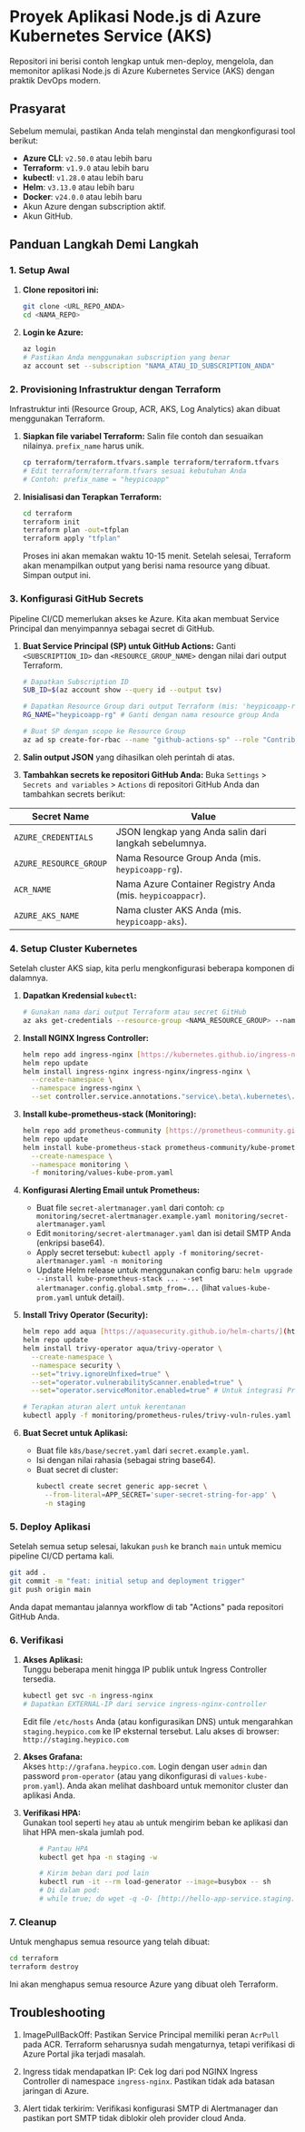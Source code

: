 # Proyek Aplikasi Node.js di Azure Kubernetes Service (AKS)

Repositori ini berisi contoh lengkap untuk men-deploy, mengelola, dan memonitor aplikasi Node.js di Azure Kubernetes Service (AKS) dengan praktik DevOps modern.

## Prasyarat

Sebelum memulai, pastikan Anda telah menginstal dan mengkonfigurasi tool berikut:
- **Azure CLI**: `v2.50.0` atau lebih baru
- **Terraform**: `v1.9.0` atau lebih baru
- **kubectl**: `v1.28.0` atau lebih baru
- **Helm**: `v3.13.0` atau lebih baru
- **Docker**: `v24.0.0` atau lebih baru
- Akun Azure dengan subscription aktif.
- Akun GitHub.

## Panduan Langkah Demi Langkah

### 1. Setup Awal

1.  **Clone repositori ini:**
    ```bash
    git clone <URL_REPO_ANDA>
    cd <NAMA_REPO>
    ```

2.  **Login ke Azure:**
    ```bash
    az login
    # Pastikan Anda menggunakan subscription yang benar
    az account set --subscription "NAMA_ATAU_ID_SUBSCRIPTION_ANDA"
    ```

### 2. Provisioning Infrastruktur dengan Terraform

Infrastruktur inti (Resource Group, ACR, AKS, Log Analytics) akan dibuat menggunakan Terraform.

1.  **Siapkan file variabel Terraform:**
    Salin file contoh dan sesuaikan nilainya. `prefix_name` harus unik.
    ```bash
    cp terraform/terraform.tfvars.sample terraform/terraform.tfvars
    # Edit terraform/terraform.tfvars sesuai kebutuhan Anda
    # Contoh: prefix_name = "heypicoapp"
    ```

2.  **Inisialisasi dan Terapkan Terraform:**
    ```bash
    cd terraform
    terraform init
    terraform plan -out=tfplan
    terraform apply "tfplan"
    ```
    Proses ini akan memakan waktu 10-15 menit. Setelah selesai, Terraform akan menampilkan output yang berisi nama resource yang dibuat. Simpan output ini.

### 3. Konfigurasi GitHub Secrets

Pipeline CI/CD memerlukan akses ke Azure. Kita akan membuat Service Principal dan menyimpannya sebagai secret di GitHub.

1.  **Buat Service Principal (SP) untuk GitHub Actions:**
    Ganti `<SUBSCRIPTION_ID>` dan `<RESOURCE_GROUP_NAME>` dengan nilai dari output Terraform.
    ```bash
    # Dapatkan Subscription ID
    SUB_ID=$(az account show --query id --output tsv)
    
    # Dapatkan Resource Group dari output Terraform (mis: 'heypicoapp-rg')
    RG_NAME="heypicoapp-rg" # Ganti dengan nama resource group Anda

    # Buat SP dengan scope ke Resource Group
    az ad sp create-for-rbac --name "github-actions-sp" --role "Contributor" --scopes "/subscriptions/${SUB_ID}/resourceGroups/${RG_NAME}" --sdk-auth
    ```

2.  **Salin output JSON** yang dihasilkan oleh perintah di atas.

3.  **Tambahkan secrets ke repositori GitHub Anda:**
    Buka `Settings` > `Secrets and variables` > `Actions` di repositori GitHub Anda dan tambahkan secrets berikut:

| Secret Name              | Value                                                              |
| ------------------------ | ------------------------------------------------------------------ |
| `AZURE_CREDENTIALS`      | JSON lengkap yang Anda salin dari langkah sebelumnya.              |
| `AZURE_RESOURCE_GROUP`   | Nama Resource Group Anda (mis. `heypicoapp-rg`).                   |
| `ACR_NAME`               | Nama Azure Container Registry Anda (mis. `heypicoappacr`).         |
| `AZURE_AKS_NAME`         | Nama cluster AKS Anda (mis. `heypicoapp-aks`).                     |

### 4. Setup Cluster Kubernetes

Setelah cluster AKS siap, kita perlu mengkonfigurasi beberapa komponen di dalamnya.

1.  **Dapatkan Kredensial `kubectl`:**
    ```bash
    # Gunakan nama dari output Terraform atau secret GitHub
    az aks get-credentials --resource-group <NAMA_RESOURCE_GROUP> --name <NAMA_CLUSTER_AKS>
    ```

2.  **Install NGINX Ingress Controller:**
    ```bash
    helm repo add ingress-nginx [https://kubernetes.github.io/ingress-nginx](https://kubernetes.github.io/ingress-nginx)
    helm repo update
    helm install ingress-nginx ingress-nginx/ingress-nginx \
      --create-namespace \
      --namespace ingress-nginx \
      --set controller.service.annotations."service\.beta\.kubernetes\.io/azure-load-balancer-health-probe-request-path"=/healthz
    ```

3.  **Install kube-prometheus-stack (Monitoring):**
    ```bash
    helm repo add prometheus-community [https://prometheus-community.github.io/helm-charts](https://prometheus-community.github.io/helm-charts)
    helm repo update
    helm install kube-prometheus-stack prometheus-community/kube-prometheus-stack \
      --create-namespace \
      --namespace monitoring \
      -f monitoring/values-kube-prom.yaml
    ```

4.  **Konfigurasi Alerting Email untuk Prometheus:**
    - Buat file `secret-alertmanager.yaml` dari contoh: `cp monitoring/secret-alertmanager.example.yaml monitoring/secret-alertmanager.yaml`
    - Edit `monitoring/secret-alertmanager.yaml` dan isi detail SMTP Anda (enkripsi base64).
    - Apply secret tersebut: `kubectl apply -f monitoring/secret-alertmanager.yaml -n monitoring`
    - Update Helm release untuk menggunakan config baru: `helm upgrade --install kube-prometheus-stack ... --set alertmanager.config.global.smtp_from=...` (lihat `values-kube-prom.yaml` untuk detail).

5.  **Install Trivy Operator (Security):**
    ```bash
    helm repo add aqua [https://aquasecurity.github.io/helm-charts/](https://aquasecurity.github.io/helm-charts/)
    helm repo update
    helm install trivy-operator aqua/trivy-operator \
      --create-namespace \
      --namespace security \
      --set="trivy.ignoreUnfixed=true" \
      --set="operator.vulnerabilityScanner.enabled=true" \
      --set="operator.serviceMonitor.enabled=true" # Untuk integrasi Prometheus

    # Terapkan aturan alert untuk kerentanan
    kubectl apply -f monitoring/prometheus-rules/trivy-vuln-rules.yaml -n monitoring
    ```

6.  **Buat Secret untuk Aplikasi:**
    - Buat file `k8s/base/secret.yaml` dari `secret.example.yaml`.
    - Isi dengan nilai rahasia (sebagai string base64).
    - Buat secret di cluster:
      ```bash
      kubectl create secret generic app-secret \
        --from-literal=APP_SECRET='super-secret-string-for-app' \
        -n staging
      ```

### 5. Deploy Aplikasi

Setelah semua setup selesai, lakukan `push` ke branch `main` untuk memicu pipeline CI/CD pertama kali.

```bash
git add .
git commit -m "feat: initial setup and deployment trigger"
git push origin main
```

Anda dapat memantau jalannya workflow di tab "Actions" pada repositori GitHub Anda.

### 6. Verifikasi

1.  **Akses Aplikasi:**\
    Tunggu beberapa menit hingga IP publik untuk Ingress Controller tersedia.

    ```bash
    kubectl get svc -n ingress-nginx
    # Dapatkan EXTERNAL-IP dari service ingress-nginx-controller
    ```
    Edit file `/etc/hosts` Anda (atau konfigurasikan DNS) untuk mengarahkan `staging.heypico.com` ke IP eksternal tersebut. Lalu akses di browser: `http://staging.heypico.com`


2.  **Akses Grafana:**\
    Akses `http://grafana.heypico.com`. Login dengan user `admin` dan password `prom-operator` (atau yang dikonfigurasi di `values-kube-prom.yaml`). Anda akan melihat dashboard untuk memonitor cluster dan aplikasi Anda.

3. **Verifikasi HPA:**\
    Gunakan tool seperti `hey` atau `ab` untuk mengirim beban ke aplikasi dan lihat HPA men-skala jumlah pod.

    ```bash
        # Pantau HPA
        kubectl get hpa -n staging -w

        # Kirim beban dari pod lain
        kubectl run -it --rm load-generator --image=busybox -- sh
        # Di dalam pod:
        # while true; do wget -q -O- [http://hello-app-service.staging.svc.cluster.local/](http://hello-app-service.staging.svc.cluster.local/); done
    ```


### 7. Cleanup
Untuk menghapus semua resource yang telah dibuat:

```bash
cd terraform
terraform destroy
```
Ini akan menghapus semua resource Azure yang dibuat oleh Terraform.


## Troubleshooting
1. ImagePullBackOff: Pastikan Service Principal memiliki peran `AcrPull` pada ACR. Terraform seharusnya sudah mengaturnya, tetapi verifikasi di Azure Portal jika terjadi masalah.

2. Ingress tidak mendapatkan IP: Cek log dari pod NGINX Ingress Controller di namespace `ingress-nginx`. Pastikan tidak ada batasan jaringan di Azure.

3. Alert tidak terkirim: Verifikasi konfigurasi SMTP di Alertmanager dan pastikan port SMTP tidak diblokir oleh provider cloud Anda.
